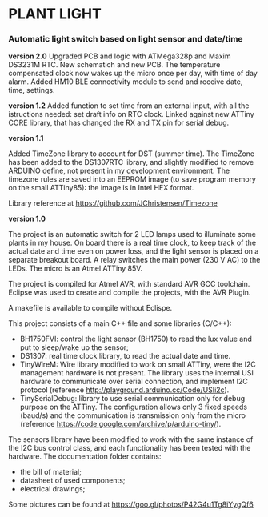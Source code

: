 # PLANT LIGHT 
### Automatic light switch based on light sensor and date/time
**version 2.0**
Upgraded PCB and logic with ATMega328p and Maxim DS3231M RTC. New schematich and new PCB. The temperature compensated clock
now wakes up the micro once per day, with time of day alarm. Added HM10 BLE connectivity module to send and receive date, time,
settings.

**version 1.2**
Added function to set time from an external input, with all the istructions needed: set draft info on RTC clock.
Linked against new ATTiny CORE library, that has changed the RX and TX pin for serial debug.

**version 1.1**

Added TimeZone library to account for DST (summer time). The TimeZone has been added to the DS1307RTC library,
and slightly modified to remove ARDUINO define, not present in my development environment. 
The timezone rules are saved into an EEPROM image (to save program memory on the small ATTiny85): the image is in 
Intel HEX format.

Library reference at https://github.com/JChristensen/Timezone

**version 1.0**

The project is an automatic switch for 2 LED lamps used to illuminate 
some plants in my house. On board there is a real time clock, to keep track of 
the actual date and time even on power loss, and the light sensor is placed 
on a separate breakout board. A relay switches the main power (230 V AC) to 
the LEDs. The micro is an Atmel ATTiny 85V.

The project is compiled for Atmel AVR, with standard AVR GCC toolchain. 
Eclipse was used to create and compile the projects, with the AVR Plugin.

A makefile is available to compile without Eclispe. 

This project consists of a main C++ file and some libraries (C/C++):

* BH1750FVI: control the light sensor (BH1750) to read the lux value and 
  put to sleep/wake up the sensor;
* DS1307: real time clock library, to read the actual date and time.
* TinyWireM: Wire library modified to work on small ATTiny, were the I2C management 
  hardware is not present. The library uses the internal USI hardware to communicate 
  over serial connection, and implement I2C protocol (reference http://playground.arduino.cc/Code/USIi2c).
* TinySerialDebug: library to use serial communication only for debug purpose 
  on the ATTiny. The configuration allows only 3 fixed speeds (baud/s) and the 
  communication is transmission only from the micro (reference https://code.google.com/archive/p/arduino-tiny/).

The sensors library have been modified to work with the same instance of the 
I2C bus control class, and each functionality has been tested with the hardware. 
The documentation folder contains:

* the bill of material;
* datasheet of used components;
* electrical drawings;

Some pictures can be found at https://goo.gl/photos/P42G4u1Tg8iYygQf6 
